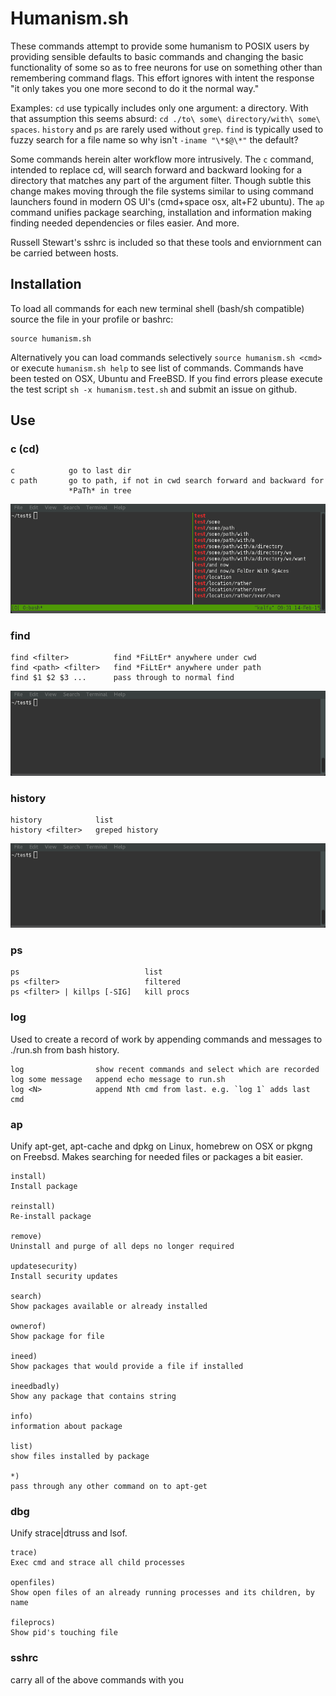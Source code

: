 # Humanism.sh

These commands attempt to provide some humanism to POSIX users by providing
sensible defaults to basic commands and changing the basic functionality of some
so as to free neurons for use on something other than remembering command flags.
This effort ignores with intent the response "it only takes you one more second
to do it the normal way."

Examples: ``cd`` use typically includes only one argument: a directory. With
that assumption this seems absurd:
``cd ./to\ some\ directory/with\ some\ spaces``. ``history`` and ``ps`` are
rarely used without ``grep``. ``find`` is typically used to fuzzy search for a
file name so why isn't ``-iname "\*$@\*"`` the default?

Some commands herein alter workflow more intrusively. The ``c`` command,
intended to replace cd, will search forward and backward looking for a directory
that matches any part of the argument filter. Though subtle this change makes
moving through the file systems similar to using command launchers found in
modern OS UI's (cmd+space osx, alt+F2 ubuntu). The ``ap`` command unifies
package searching, installation and information making finding needed
dependencies or files easier. And more.

Russell Stewart's sshrc is included so that these tools and enviornment can be
carried between hosts.

## Installation

To load all commands for each new terminal shell (bash/sh compatible) source the
file in your profile or bashrc:

    source humanism.sh

Alternatively you can load commands selectively ``source humanism.sh <cmd>``
or execute ``humanism.sh help`` to see list of commands. Commands have been
tested on OSX, Ubuntu and FreeBSD. If you find errors please execute the test
script ``sh -x humanism.test.sh`` and submit an issue on github.

## Use

### c (cd)

    c            go to last dir
    c path       go to path, if not in cwd search forward and backward for
                 *PaTh* in tree

![example c use](/examples/c.gif)

### find

    find <filter>          find *FiLtEr* anywhere under cwd
    find <path> <filter>   find *FiLtEr* anywhere under path
    find $1 $2 $3 ...      pass through to normal find

![example find use](/examples/find.gif)


### history

    history            list
    history <filter>   greped history

![example history use](/examples/history.gif)

### ps

    ps                            list
    ps <filter>                   filtered
    ps <filter> | killps [-SIG]   kill procs

### log

Used to create a record of work by appending commands and messages to ./run.sh
from bash history.

    log          	   show recent commands and select which are recorded
    log some message   append echo message to run.sh
    log <N>      	   append Nth cmd from last. e.g. `log 1` adds last cmd


### ap

Unify apt-get, apt-cache and dpkg on Linux, homebrew on OSX or pkgng on Freebsd.
Makes searching for needed files or packages a bit easier.

    install)
    Install package

    reinstall)
    Re-install package

    remove)
    Uninstall and purge of all deps no longer required

    updatesecurity)
    Install security updates

    search)
    Show packages available or already installed

    ownerof)
    Show package for file

    ineed)
    Show packages that would provide a file if installed

    ineedbadly)
    Show any package that contains string

    info)
    information about package

    list)
    show files installed by package

    *)
    pass through any other command on to apt-get

### dbg

Unify strace|dtruss and lsof.

    trace)
    Exec cmd and strace all child processes

    openfiles)
    Show open files of an already running processes and its children, by name

    fileprocs)
    Show pid's touching file

### sshrc

carry all of the above commands with you
